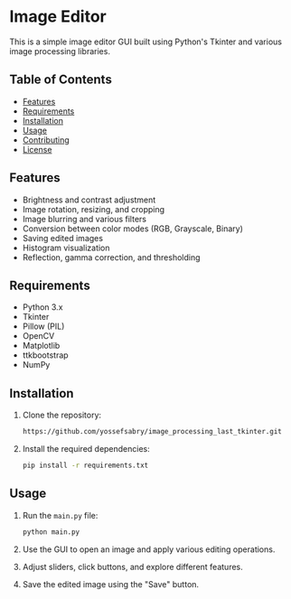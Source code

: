 # Image Editor

This is a simple image editor GUI built using Python's Tkinter and various image processing libraries.

## Table of Contents
- [Features](#features)
- [Requirements](#requirements)
- [Installation](#installation)
- [Usage](#usage)
- [Contributing](#contributing)
- [License](#license)

## Features
- Brightness and contrast adjustment
- Image rotation, resizing, and cropping
- Image blurring and various filters
- Conversion between color modes (RGB, Grayscale, Binary)
- Saving edited images
- Histogram visualization
- Reflection, gamma correction, and thresholding

## Requirements
- Python 3.x
- Tkinter
- Pillow (PIL)
- OpenCV
- Matplotlib
- ttkbootstrap
- NumPy

## Installation
1. Clone the repository:

    ```bash
    https://github.com/yossefsabry/image_processing_last_tkinter.git
    ```

2. Install the required dependencies:

    ```bash
    pip install -r requirements.txt
    ```

## Usage
1. Run the `main.py` file:

    ```bash
    python main.py
    ```

2. Use the GUI to open an image and apply various editing operations.

3. Adjust sliders, click buttons, and explore different features.

4. Save the edited image using the "Save" button.

